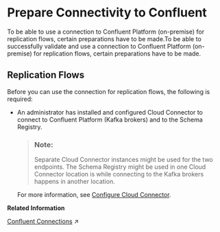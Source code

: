 <!-- loio3515f11430044e479cc4934cd221e010 -->

# Prepare Connectivity to Confluent

To be able to use a connection to Confluent Platform \(on-premise\) for replication flows, certain preparations have to be made.To be able to successfully validate and use a connection to Confluent Platform \(on-premise\) for replication flows, certain preparations have to be made.



<a name="loio3515f11430044e479cc4934cd221e010__section_ixm_3zr_51c"/>

## Replication Flows

Before you can use the connection for replication flows, the following is required:

-   An administrator has installed and configured Cloud Connector to connect to Confluent Platform \(Kafka brokers\) and to the Schema Registry.

    > ### Note:  
    > Separate Cloud Connector instances might be used for the two endpoints. The Schema Registry might be used in one Cloud Connector location is while connecting to the Kafka brokers happens in another location.

    For more information, see [Configure Cloud Connector](configure-cloud-connector-f289920.md).


**Related Information**  


[Confluent Connections](https://help.sap.com/viewer/9f36ca35bc6145e4acdef6b4d852d560/DEV_CURRENT/en-US/d83c08ad4eaf49dba9602b1d51c07a52.html#loiod83c08ad4eaf49dba9602b1d51c07a52 "Use the connection to connect to Apache Kafka hosted on either the Confluent Platform or Confluent Cloud. The connection type has two endpoints: the Kafka brokers and the Schema Registry.") :arrow_upper_right:

